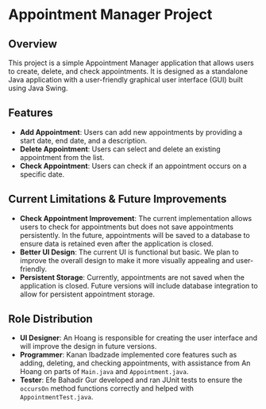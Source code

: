 # Appointment Manager Project

## Overview
This project is a simple Appointment Manager application that allows users to create, delete, and check appointments. It is designed as a standalone Java application with a user-friendly graphical user interface (GUI) built using Java Swing.

## Features
- **Add Appointment**: Users can add new appointments by providing a start date, end date, and a description.
- **Delete Appointment**: Users can select and delete an existing appointment from the list.
- **Check Appointment**: Users can check if an appointment occurs on a specific date.

## Current Limitations & Future Improvements
- **Check Appointment Improvement**: The current implementation allows users to check for appointments but does not save appointments persistently. In the future, appointments will be saved to a database to ensure data is retained even after the application is closed.
- **Better UI Design**: The current UI is functional but basic. We plan to improve the overall design to make it more visually appealing and user-friendly.
- **Persistent Storage**: Currently, appointments are not saved when the application is closed. Future versions will include database integration to allow for persistent appointment storage.

## Role Distribution
- **UI Designer**: An Hoang is responsible for creating the user interface and will improve the design in future versions.
- **Programmer**: Kanan Ibadzade implemented core features such as adding, deleting, and checking appointments, with assistance from An Hoang on parts of `Main.java` and `Appointment.java`.
- **Tester**: Efe Bahadir Gur developed and ran JUnit tests to ensure the `occursOn` method functions correctly and helped with `AppointmentTest.java`.
